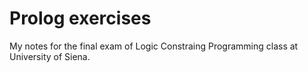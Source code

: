 # Prolog exercises

My notes for the final exam of Logic Constraing Programming class at University of Siena.

